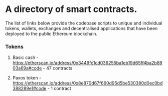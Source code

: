 # A directory of smart contracts. 

The list of links below provide the codebase scripts to unique and individual tokens, wallets, exchanges and decentralised applications that have been deployed to the public Ethereum blockchain. 

### Tokens

1) Basic cash - https://etherscan.io/address/0x3449fc1cd036255ba1eb19d65ff4ba2b8903a69a#code - 47 contracts

2) Paxos token - https://etherscan.io/address/0x8e870d67f660d95d5be530380d0ec0bd388289e1#code -  1 contract
